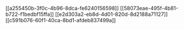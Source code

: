 [[a255450b-3f0c-4b96-8dca-fe6240156598]]
[[58073eae-495f-4b81-b722-f1bedbf15ffa]]
[[e2d303a2-eb8d-4d01-820d-8d2188a71127]]
[[c591b076-60f1-40ca-8bd1-afdeb837499a]]
